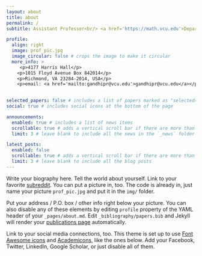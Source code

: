 ```yaml
---
layout: about
title: about
permalink: /
subtitle: Assistant Professor<br/> <a href='https://math.vcu.edu'>Department of Mathematics and Applied Mathematics</a> <br/> <a href='https://www.vcu.edu'>Virginia Commonwealth University</a><br/> 

profile:
  align: right
  image: prof_pic.jpg
  image_circular: false # crops the image to make it circular
  more_info: >
     <p>4177 Harris Hall</p>
    <p>1015 Floyd Avenue Box 842014</p>
    <p>Richmond, VA 23284-2014, USA</p>
    <p>email: <a href='mailto:gandhipr@vcu.edu'>gandhipr@vcu.edu</a></p>
  

selected_papers: false # includes a list of papers marked as "selected={true}"
social: true # includes social icons at the bottom of the page

announcements:
  enabled: true # includes a list of news items
  scrollable: true # adds a vertical scroll bar if there are more than 3 news items
  limit: 3 # leave blank to include all the news in the `_news` folder

latest_posts:
  enabled: false
  scrollable: true # adds a vertical scroll bar if there are more than 3 new posts items
  limit: 3 # leave blank to include all the blog posts
---
```


Write your biography here. Tell the world about yourself. Link to your favorite [subreddit](http://reddit.com). You can put a picture in, too. The code is already in, just name your picture `prof_pic.jpg` and put it in the `img/` folder.

Put your address / P.O. box / other info right below your picture. You can also disable any of these elements by editing `profile` property of the YAML header of your `_pages/about.md`. Edit `_bibliography/papers.bib` and Jekyll will render your [publications page](/al-folio/publications/) automatically.

Link to your social media connections, too. This theme is set up to use [Font Awesome icons](https://fontawesome.com/) and [Academicons](https://jpswalsh.github.io/academicons/), like the ones below. Add your Facebook, Twitter, LinkedIn, Google Scholar, or just disable all of them.
